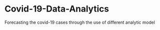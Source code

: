 # Covid-19-Data-Analytics
Forecasting the covid-19 cases through the use of different analytic model
